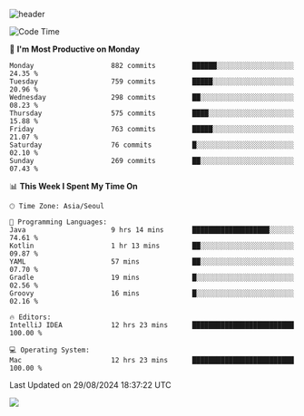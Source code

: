 ![header](https://capsule-render.vercel.app/api?type=Egg&color=timeAuto&height=300&section=header&text=PoPo&fontSize=90&animation=fadeIn)

  <!--START_SECTION:waka-->
![Code Time](http://img.shields.io/badge/Code%20Time-1%2C881%20hrs%207%20mins-blue)

📅 **I'm Most Productive on Monday** 

```text
Monday                   882 commits         ██████░░░░░░░░░░░░░░░░░░░   24.35 % 
Tuesday                  759 commits         █████░░░░░░░░░░░░░░░░░░░░   20.96 % 
Wednesday                298 commits         ██░░░░░░░░░░░░░░░░░░░░░░░   08.23 % 
Thursday                 575 commits         ████░░░░░░░░░░░░░░░░░░░░░   15.88 % 
Friday                   763 commits         █████░░░░░░░░░░░░░░░░░░░░   21.07 % 
Saturday                 76 commits          █░░░░░░░░░░░░░░░░░░░░░░░░   02.10 % 
Sunday                   269 commits         ██░░░░░░░░░░░░░░░░░░░░░░░   07.43 % 
```


📊 **This Week I Spent My Time On** 

```text
🕑︎ Time Zone: Asia/Seoul

💬 Programming Languages: 
Java                     9 hrs 14 mins       ███████████████████░░░░░░   74.61 % 
Kotlin                   1 hr 13 mins        ██░░░░░░░░░░░░░░░░░░░░░░░   09.87 % 
YAML                     57 mins             ██░░░░░░░░░░░░░░░░░░░░░░░   07.70 % 
Gradle                   19 mins             █░░░░░░░░░░░░░░░░░░░░░░░░   02.56 % 
Groovy                   16 mins             █░░░░░░░░░░░░░░░░░░░░░░░░   02.16 % 

🔥 Editors: 
IntelliJ IDEA            12 hrs 23 mins      █████████████████████████   100.00 % 

💻 Operating System: 
Mac                      12 hrs 23 mins      █████████████████████████   100.00 % 
```


 Last Updated on 29/08/2024 18:37:22 UTC
<!--END_SECTION:waka-->



<img src="https://capsule-render.vercel.app/api?type=Egg&color=timeAuto&height=300&section=footer&text=PoPo&fontSize=90&animation=fadeIn&reversal=true" />

